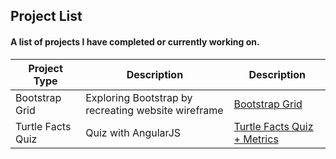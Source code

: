 ## Project List
#### A list of projects I have completed or currently working on.

Project Type  | Description   | Description
------------- | ------------- | -------------
Bootstrap Grid     | Exploring Bootstrap by recreating website wireframe | [Bootstrap Grid](http://www.jagawebdev.com/bootstrap-grid.html/)
Turtle Facts Quiz | Quiz with AngularJS  | [Turtle Facts Quiz + Metrics](http://www.jagawebdev.com/turtleFacts/turtlefacts.html/)
